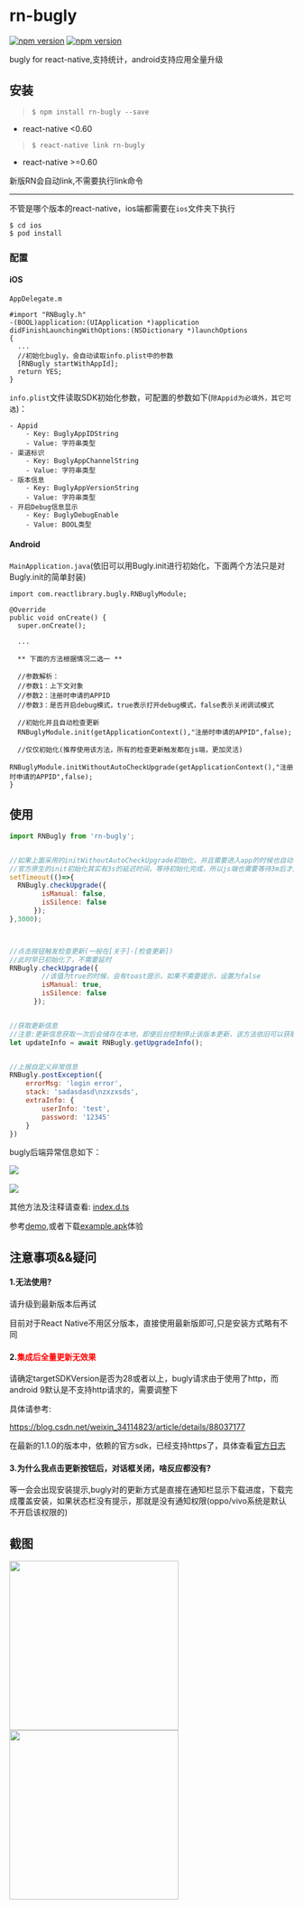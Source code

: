 
# rn-bugly

[![npm version](http://img.shields.io/npm/v/rn-bugly.svg?style=flat-square)](https://npmjs.org/package/rn-bugly "View this project on npm")
[![npm version](http://img.shields.io/npm/dm/rn-bugly.svg?style=flat-square)](https://npmjs.org/package/rn-bugly "View this project on npm")

bugly for react-native,支持统计，android支持应用全量升级

## 安装

> `$ npm install rn-bugly --save`

* react-native <0.60

> `$ react-native link rn-bugly`

* react-native >=0.60

新版RN会自动link,不需要执行link命令

---
不管是哪个版本的react-native，ios端都需要在`ios`文件夹下执行
```shell
$ cd ios
$ pod install
```


### 配置
#### iOS
`AppDelegate.m`
```
#import "RNBugly.h"
-(BOOL)application:(UIApplication *)application didFinishLaunchingWithOptions:(NSDictionary *)launchOptions
{
  ...
  //初始化bugly，会自动读取info.plist中的参数
  [RNBugly startWithAppId];
  return YES;
}
```
`info.plist`文件读取SDK初始化参数，可配置的参数如下(`除Appid为必填外，其它可选`)：
```
- Appid
    - Key: BuglyAppIDString
    - Value: 字符串类型
- 渠道标识
    - Key: BuglyAppChannelString
    - Value: 字符串类型
- 版本信息
    - Key: BuglyAppVersionString
    - Value: 字符串类型
- 开启Debug信息显示
    - Key: BuglyDebugEnable
    - Value: BOOL类型
```

#### Android
`MainApplication.java`(依旧可以用Bugly.init进行初始化，下面两个方法只是对Bugly.init的简单封装)
```
import com.reactlibrary.bugly.RNBuglyModule;

@Override
public void onCreate() {
  super.onCreate();

  ...

  ** 下面的方法根据情况二选一 **

  //参数解析：
  //参数1：上下文对象
  //参数2：注册时申请的APPID
  //参数3：是否开启debug模式，true表示打开debug模式，false表示关闭调试模式

  //初始化并且自动检查更新
  RNBuglyModule.init(getApplicationContext(),"注册时申请的APPID",false);

  //仅仅初始化(推荐使用该方法，所有的检查更新触发都在js端，更加灵活)
  RNBuglyModule.initWithoutAutoCheckUpgrade(getApplicationContext(),"注册时申请的APPID",false);
}
```

## 使用
```javascript
import RNBugly from 'rn-bugly';


//如果上面采用的initWithoutAutoCheckUpgrade初始化，并且需要进入app的时候也自动检查更新，可以使用下面的方法手动检查更新
//官方原生的init初始化其实有3s的延迟时间，等待初始化完成，所以js端也需要等待3m后才能检查更新
setTimeout(()=>{
  RNBugly.checkUpgrade({
        isManual: false,
        isSilence: false
      });
},3000);



//点击按钮触发检查更新(一般在[关于]-[检查更新])
//此时早已初始化了，不需要延时
RNBugly.checkUpgrade({
        //该值为true的时候，会有toast提示，如果不需要提示，设置为false
        isManual: true,
        isSilence: false
      });


//获取更新信息
//注意:更新信息获取一次后会储存在本地，即使后台控制停止该版本更新，该方法依旧可以获取到数据
let updateInfo = await RNBugly.getUpgradeInfo();


//上报自定义异常信息
RNBugly.postException({
    errorMsg: 'login error',
    stack: 'sadasdasd\nzxzxsds',
    extraInfo: {
        userInfo: 'test',
        password: '12345'
    }
})
```

bugly后端异常信息如下：

![](https://tva1.sinaimg.cn/large/008eGmZEgy1gpdin9v721j30ww04imxk.jpg)
<br/>
<br/>
![](https://tva1.sinaimg.cn/large/008eGmZEgy1gpdiomwgs7j30w6068aal.jpg)

其他方法及注释请查看: [index.d.ts](types/index.d.ts)

参考[demo](./example),或者下载[example.apk](https://zhaoyang.lanzous.com/ib832sh)体验



## 注意事项&&疑问

#### 1.无法使用?

请升级到最新版本后再试

目前对于React Native不用区分版本，直接使用最新版即可,只是安装方式略有不同

#### 2.<font color='red'>集成后全量更新无效果</font>

请确定targetSDKVersion是否为28或者以上，bugly请求由于使用了http，而android 9默认是不支持http请求的，需要调整下

具体请参考:

https://blog.csdn.net/weixin_34114823/article/details/88037177

在最新的1.1.0的版本中，依赖的官方sdk，已经支持https了，具体查看[官方日志](https://bugly.qq.com/docs/release-notes/release-android-beta/?v=20200622202242)



#### 3.为什么我点击更新按钮后，对话框关闭，啥反应都没有?

等一会会出现安装提示,bugly对的更新方式是直接在通知栏显示下载进度，下载完成覆盖安装，如果状态栏没有提示，那就是没有通知权限(oppo/vivo系统是默认不开启该权限的)
  
## 截图

<img style="width:300px;object-fit: contain;margin-right: 20px;"  src='https://tva1.sinaimg.cn/large/007S8ZIlgy1gdpp54zj0nj30u01uoqed.jpg' />
<img style="width:300px;object-fit: contain" src='https://tva1.sinaimg.cn/large/007S8ZIlgy1gdpp5gjhhvj30u01uotej.jpg' />
